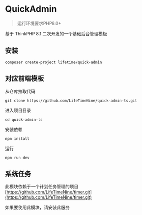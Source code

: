 QuickAdmin
===============

> 运行环境要求PHP8.0+

基于 ThinkPHP 8.1 二次开发的一个基础后台管理模板

## 安装

~~~
composer create-project lifetime/quick-admin
~~~

## 对应前端模板

从仓库拉取代码
~~~
git clone https://github.com/LifeTimeNine/quick-admin-ts.git
~~~

进入项目目录
~~~
cd quick-admin-ts
~~~

安装依赖
~~~
npm install
~~~

运行
~~~
npm run dev
~~~

## 系统任务
此模块依赖于一个计划任务管理的项目[https://github.com/LifeTimeNine/timer.git](https://github.com/LifeTimeNine/timer.git)

如果要使用此模块，请安装此服务